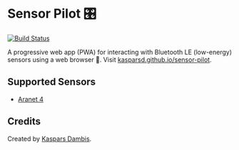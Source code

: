 # Sensor Pilot 🎛

[![Build Status](https://travis-ci.com/kasparsd/sensor-pilot.svg?branch=master)](https://travis-ci.com/kasparsd/sensor-pilot)

A progressive web app (PWA) for interacting with Bluetooth LE (low-energy) sensors using a web browser 🎉. Visit [kasparsd.github.io/sensor-pilot](https://kasparsd.github.io/sensor-pilot/).


## Supported Sensors

- [Aranet 4](https://aranet4.com)


## Credits

Created by [Kaspars Dambis](https://kaspars.net).
